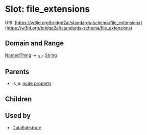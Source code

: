 
# Slot: file_extensions




URI: [https://w3id.org/bridge2ai/standards-schema/file_extensions](https://w3id.org/bridge2ai/standards-schema/file_extensions)


## Domain and Range

[NamedThing](NamedThing.md) &#8594;  <sub>0..\*</sub> [String](types/String.md)

## Parents

 *  is_a: [node property](node_property.md)

## Children


## Used by

 * [DataSubstrate](DataSubstrate.md)
